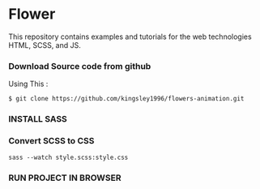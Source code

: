 # Flower
This repository contains examples and tutorials for the web technologies HTML, SCSS, and JS.

### Download Source code from github
Using This : 

```
$ git clone https://github.com/kingsley1996/flowers-animation.git
```

### INSTALL SASS 


### Convert SCSS to CSS
```
sass --watch style.scss:style.css
```

### RUN PROJECT IN BROWSER
